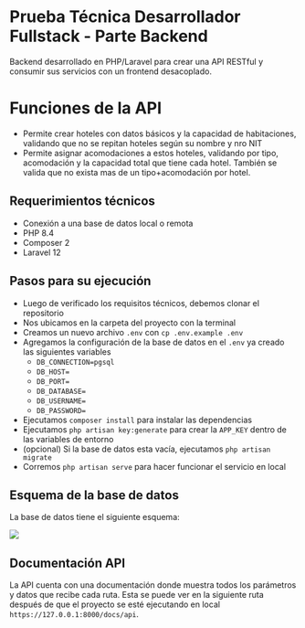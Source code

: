 # Prueba Técnica Desarrollador Fullstack - Parte Backend

Backend desarrollado en PHP/Laravel para crear una API RESTful y consumir sus servicios con un frontend desacoplado.

# Funciones de la API

- Permite crear hoteles con datos básicos y la capacidad de habitaciones, validando que no se repitan hoteles según su nombre y nro NIT 
- Permite asignar acomodaciones a estos hoteles, validando por tipo, acomodación y la capacidad total que tiene cada hotel. También se valida que no exista mas de un tipo+acomodación por hotel.

## Requerimientos técnicos

- Conexión a una base de datos local o remota
- PHP 8.4
- Composer 2
- Laravel 12

## Pasos para su ejecución

- Luego de verificado los requisitos técnicos, debemos clonar el repositorio
- Nos ubicamos en la carpeta del proyecto con la terminal
- Creamos un nuevo archivo `.env` con `cp .env.example .env`
- Agregamos la configuración de la base de datos en el `.env` ya creado las siguientes variables
	- `DB_CONNECTION=pgsql`
	- `DB_HOST=`
	- `DB_PORT=`
	- `DB_DATABASE=`
	- `DB_USERNAME=`
	- `DB_PASSWORD=`
- Ejecutamos `composer install` para instalar las dependencias
- Ejecutamos `php artisan key:generate` para crear la `APP_KEY` dentro de las variables de entorno
- (opcional) Si la base de datos esta vacía, ejecutamos `php artisan migrate`
- Corremos `php artisan serve` para hacer funcionar el servicio en local

## Esquema de la base de datos
La base de datos tiene el siguiente esquema:

[![](https://i.postimg.cc/90BB2vwH/Captura-de-pantalla-2025-04-26-185806.png)](https://i.postimg.cc/90BB2vwH/Captura-de-pantalla-2025-04-26-185806.png)

## Documentación API 
La API cuenta con una documentación donde muestra todos los parámetros y datos que recibe cada ruta. Esta se puede ver en la siguiente ruta después de que el proyecto se esté ejecutando en local `https://127.0.0.1:8000/docs/api`.
